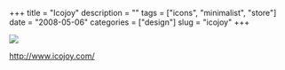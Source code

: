+++
title = "Icojoy"
description = ""
tags = ["icons", "minimalist", "store"]
date = "2008-05-06"
categories = ["design"]
slug = "icojoy"
+++


 

  <div id="screens-thumbs" class="clearfix">
    <div class="txt-center" id="design-submission"><a href="http://www.icojoy.com/"><img id='bluga-thumbnail-1233' class='bluga-thumbnail large' src='//media.konigi.com/bluga/
wt482077e91f79d_0.jpg'/></a></div>  
  </div>   
<p><a href="http://www.icojoy.com/">http://www.icojoy.com/</a></p>




